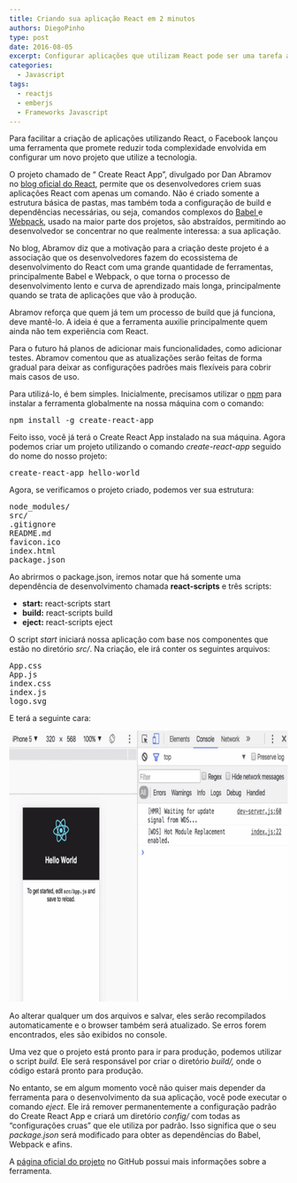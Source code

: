 ```yaml
---
title: Criando sua aplicação React em 2 minutos
authors: DiegoPinho
type: post
date: 2016-08-05
excerpt: Configurar aplicações que utilizam React pode ser uma tarefa árdua e complexa... Babel, Webpack, ESLint, Autoprefixer... Mas agora não mais! Com o Create React App, é possível configurar o projeto em menos de 2 minutos!
categories:
  - Javascript
tags:
  - reactjs
  - emberjs
  - Frameworks Javascript
---
```


Para facilitar a criação de aplicações utilizando React, o Facebook lançou uma ferramenta que promete reduzir toda complexidade envolvida em configurar um novo projeto que utilize a tecnologia.

O projeto chamado de “ Create React App”, divulgado por Dan Abramov no <a href="https://facebook.github.io/react/blog/2016/07/22/create-apps-with-no-configuration.html" rel="nofollow">blog oficial do React</a>, permite que os desenvolvedores criem suas aplicações React com apenas um comando. Não é criado somente a estrutura básica de pastas, mas também toda a configuração de build e dependências necessárias, ou seja, comandos complexos do <a href="https://babeljs.io/" rel="nofollow">Babel </a>e <a href="https://webpack.github.io/" rel="nofollow">Webpack</a>, usado na maior parte dos projetos, são abstraídos, permitindo ao desenvolvedor se concentrar no que realmente interessa: a sua aplicação.

No blog, Abramov diz que a motivação para a criação deste projeto é a associação que os desenvolvedores fazem do ecossistema de desenvolvimento do React com uma grande quantidade de ferramentas, principalmente Babel e Webpack, o que torna o processo de desenvolvimento lento e curva de aprendizado mais longa, principalmente quando se trata de aplicações que vão à produção.

Abramov reforça que quem já tem um processo de build que já funciona, deve mantê-lo. A ideia é que a ferramenta auxilie principalmente quem ainda não tem experiência com React.

Para o futuro há planos de adicionar mais funcionalidades, como adicionar testes. Abramov comentou que as atualizações serão feitas de forma gradual para deixar as configurações padrões mais flexíveis para cobrir mais casos de uso.

Para utilizá-lo, é bem simples. Inicialmente, precisamos utilizar o <a href="https://www.npmjs.com/" rel="nofollow">npm</a> para instalar a ferramenta globalmente na nossa máquina com o comando:

<pre class="lang-bash">npm install -g create-react-app</pre>

Feito isso, você já terá o Create React App instalado na sua máquina. Agora podemos criar um projeto utilizando o comando <em class="markup--em markup--p-em">create-react-app</em> seguido do nome do nosso projeto:

<pre class="lang-bash">create-react-app hello-world</pre>

Agora, se verificamos o projeto criado, podemos ver sua estrutura:

<pre class="lang-html">node_modules/
src/
.gitignore
README.md
favicon.ico
index.html
package.json
</pre>

Ao abrirmos o package.json, iremos notar que há somente uma dependência de desenvolvimento chamada **react-scripts** e três scripts:

<ul class="postList">
  <li id="147a">
    <strong>start:</strong> react-scripts start
  </li>
  <li id="a8df">
    <strong>build:</strong> react-scripts build
  </li>
  <li id="e01c">
    <strong>eject:</strong> react-scripts eject
  </li>
</ul>

<p class="graf--p graf-after--li">
  O script <em class="markup--em markup--p-em">start </em>iniciará nossa aplicação com base nos componentes que estão no diretório <em class="markup--em markup--p-em">src/</em>. Na criação, ele irá conter os seguintes arquivos:
</p>

<pre class="lang-html">App.css
App.js
index.css
index.js
logo.svg
</pre>

E terá a seguinte cara:

<img class="alignnone wp-image-55617 size-full" src="https://raw.githubusercontent.com/diegoeis/tableless-static-images/master/2016/08/1-pd5QJ5nHm0h9x4Fa9ey0AQ.png" alt="1-pd5QJ5nHm0h9x4Fa9ey0AQ" width="800" height="489" />

Ao alterar qualquer um dos arquivos e salvar, eles serão recompilados automaticamente e o browser também será atualizado. Se erros forem encontrados, eles são exibidos no console.

Uma vez que o projeto está pronto para ir para produção, podemos utilizar o script <em class="markup--em markup--p-em">build. </em>Ele será responsável por criar o diretório <em class="markup--em markup--p-em">build/, </em>onde o código estará pronto para produção.

No entanto, se em algum momento você não quiser mais depender da ferramenta para o desenvolvimento da sua aplicação, você pode executar o comando <em class="markup--em markup--p-em">eject</em>. Ele irá remover permanentemente a configuração padrão do Create React App e criará um diretório <em class="markup--em markup--p-em">config/ </em>com todas as “configurações cruas” que ele utiliza por padrão. Isso significa que o seu <em class="markup--em markup--p-em">package.json</em> será modificado para obter as dependências do Babel, Webpack e afins.

A <a href="https://github.com/facebookincubator/create-react-app" rel="nofollow">página oficial do projeto</a> no GitHub possui mais informações sobre a ferramenta.